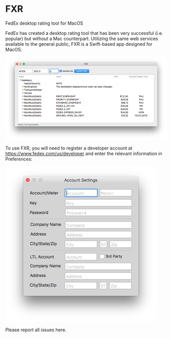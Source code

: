 # FXR
FedEx desktop rating tool for MacOS

FedEx has created a desktop rating tool that has been very successful (i.e. popular) but without a Mac counterpart. Utilizing the same web services available to the general public, FXR is a Swift-based app designed for MacOS.

![Screenshot](/images/screenshot.png)

To use FXR, you will need to register a developer account at https://www.fedex.com/us/developer and enter the relevant information in Preferences:

![Prefs](/images/prefs.png)

Please report all issues here.

